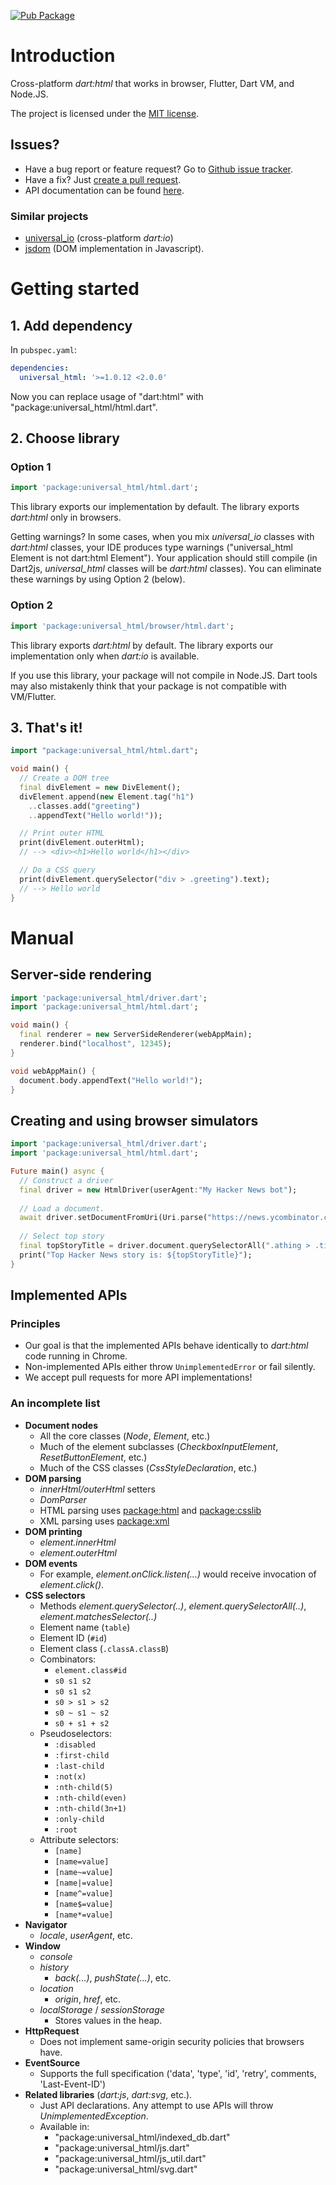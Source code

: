 [![Pub Package](https://img.shields.io/pub/v/universal_html.svg)](https://pub.dartlang.org/packages/universal_html)
# Introduction
Cross-platform _dart:html_ that works in browser, Flutter, Dart VM, and Node.JS.
 
The project is licensed under the [MIT license](LICENSE).

## Issues?
  * Have a bug report or feature request? Go to [Github issue tracker](https://github.com/terrier989/dart-universal_html/issues).
  * Have a fix? Just [create a pull request](https://github.com/terrier989/dart-universal_html/issues).
  * API documentation can be found [here](https://pub.dev/documentation/universal_html/latest/).
  
### Similar projects
  * [universal_io](https://pub.dev/packages/universal_io) (cross-platform _dart:io_)
  * [jsdom](https://www.npmjs.com/package/jsdom) (DOM implementation in Javascript).

# Getting started
## 1. Add dependency
In `pubspec.yaml`:
```yaml
dependencies:
  universal_html: '>=1.0.12 <2.0.0'
```

Now you can replace usage of "dart:html" with "package:universal_html/html.dart".

## 2. Choose library
### Option 1
```dart
import 'package:universal_html/html.dart';
```

This library exports our implementation by default. The library exports _dart:html_ only in
browsers.

Getting warnings? In some cases, when you mix _universal_io_ classes with _dart:html_ classes, your
IDE produces type warnings ("universal_html Element is not dart:html Element"). Your application
should still compile (in Dart2js, _universal_html_ classes will be _dart:html_ classes). You can
eliminate these warnings by using Option 2 (below).

### Option 2
```dart
import 'package:universal_html/browser/html.dart';
```
This library exports _dart:html_ by default. The library exports our implementation only when
_dart:io_ is available.

If you use this library, your package will not compile in Node.JS. Dart tools may also mistakenly
think that your package is not compatible with VM/Flutter.

## 3. That's it!
```dart
import "package:universal_html/html.dart";

void main() {
  // Create a DOM tree
  final divElement = new DivElement();
  divElement.append(new Element.tag("h1")
    ..classes.add("greeting")
    ..appendText("Hello world!"));

  // Print outer HTML
  print(divElement.outerHtml);
  // --> <div><h1>Hello world</h1></div>

  // Do a CSS query
  print(divElement.querySelector("div > .greeting").text);
  // --> Hello world
}
```

# Manual
## Server-side rendering
```dart
import 'package:universal_html/driver.dart';
import 'package:universal_html/html.dart';

void main() {
  final renderer = new ServerSideRenderer(webAppMain);
  renderer.bind("localhost", 12345);
}

void webAppMain() {
  document.body.appendText("Hello world!");
}
```

## Creating and using browser simulators
```dart
import 'package:universal_html/driver.dart';
import 'package:universal_html/html.dart';

Future main() async {
  // Construct a driver
  final driver = new HtmlDriver(userAgent:"My Hacker News bot");
  
  // Load a document.
  await driver.setDocumentFromUri(Uri.parse("https://news.ycombinator.com/"));
  
  // Select top story
  final topStoryTitle = driver.document.querySelectorAll(".athing > .title").first.text;
  print("Top Hacker News story is: ${topStoryTitle}");
}
```

## Implemented APIs
### Principles
  * Our goal is that the implemented APIs behave identically to _dart:html_ code running in Chrome.
  * Non-implemented APIs either throw `UnimplementedError` or fail silently.
  * We accept pull requests for more API implementations!

### An incomplete list
  * __Document nodes__
    * All the core classes (_Node_, _Element_, etc.)
    * Much of the element subclasses (_CheckboxInputElement_, _ResetButtonElement_, etc.)
    * Much of the CSS classes (_CssStyleDeclaration_, etc.)
  * __DOM parsing__
    * _innerHtml/outerHtml_ setters
    * _DomParser_
    * HTML parsing uses [package:html](https://pub.dev/packages/html) and [package:csslib](https://pub.dev/packages/csslib)
    * XML parsing uses [package:xml](https://pub.dev/packages/xml)
  * __DOM printing__
    * _element.innerHtml_
    * _element.outerHtml_
  * __DOM events__
    * For example, _element.onClick.listen(...)_ would receive invocation of _element.click()_.
  * __CSS selectors__
    * Methods _element.querySelector(..)_, _element.querySelectorAll(..)_, _element.matchesSelector(..)_
    * Element name (`table`)
    * Element ID (`#id`)
    * Element class (`.classA.classB`)
    * Combinators:
      * `element.class#id`
      * `s0 s1 s2`
      * `s0 s1 s2`
      * `s0 > s1 > s2`
      * `s0 ~ s1 ~ s2`
      * `s0 + s1 + s2`
    * Pseudoselectors:
      * `:disabled`
      * `:first-child`
      * `:last-child`
      * `:not(x)`
      * `:nth-child(5)`
      * `:nth-child(even)`
      * `:nth-child(3n+1)`
      * `:only-child`
      * `:root`
    * Attribute selectors:
      * `[name]`
      * `[name=value]`
      * `[name~=value]`
      * `[name|=value]`
      * `[name^=value]`
      * `[name$=value]`
      * `[name*=value]`
  * __Navigator__
    * _locale_, _userAgent_, etc.
  * __Window__
    * _console_
    * _history_
      * _back(...)_, _pushState(...)_, etc.
    * _location_
      * _origin_, _href_, etc.
    * _localStorage_ / _sessionStorage_
      * Stores values in the heap.
  * __HttpRequest__
    * Does not implement same-origin security policies that browsers have.
  * __EventSource__
    * Supports the full specification ('data', 'type', 'id', 'retry', comments, 'Last-Event-ID')
  * __Related libraries__ (_dart:js_, _dart:svg_, etc.).
    * Just API declarations. Any attempt to use APIs will throw _UnimplementedException_.
    * Available in:
      * "package:universal_html/indexed_db.dart"
      * "package:universal_html/js.dart"
      * "package:universal_html/js_util.dart"
      * "package:universal_html/svg.dart"